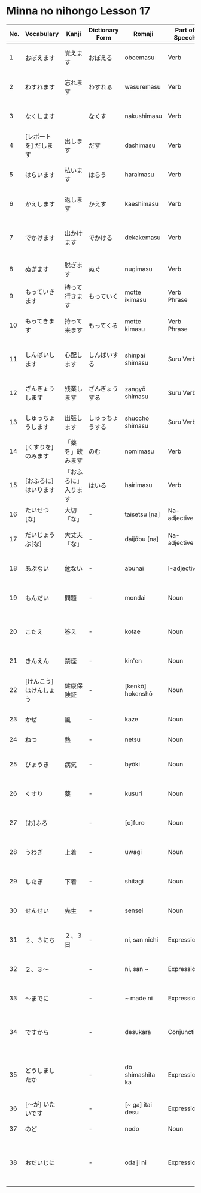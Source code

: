 # Minna no nihongo Lesson 17

| No. | Vocabulary              | Kanji                | Dictionary Form  | Romaji           | Part of Speech | Meaning                   | Example                            |
| --- | ----------------------- | -------------------- | ---------------- | ---------------- | -------------- | ------------------------- | ---------------------------------- |
| 1   | おぼえます              | 覚えます             | おぼえる         | oboemasu         | Verb           | remember                  | 新しい言葉を覚えました。           |
| 2   | わすれます              | 忘れます             | わすれる         | wasuremasu       | Verb           | forget                    | 宿題を忘れました。                 |
| 3   | なくします              |                      | なくす           | nakushimasu      | Verb           | lose                      | カギをなくしました。               |
| 4   | [レポートを] だします   | 出します             | だす             | dashimasu        | Verb           | submit (a report)         | レポートを出しました。             |
| 5   | はらいます              | 払います             | はらう           | haraimasu        | Verb           | pay                       | レストランで払いました。           |
| 6   | かえします              | 返します             | かえす           | kaeshimasu       | Verb           | return                    | 本を図書館に返します。             |
| 7   | でかけます              | 出かけます           | でかける         | dekakemasu       | Verb           | go out                    | 友達と買い物に出かけます。         |
| 8   | ぬぎます                | 脱ぎます             | ぬぐ             | nugimasu         | Verb           | take off (clothes, shoes) | 靴を脱ぎます。                     |
| 9   | もっていきます          | 持って行きます       | もっていく       | motte ikimasu    | Verb Phrase    | take (something)          | お弁当を持っていきます。           |
| 10  | もってきます            | 持って来ます         | もってくる       | motte kimasu     | Verb Phrase    | bring                     | ノートを持ってきました。           |
| 11  | しんぱいします          | 心配します           | しんぱいする     | shinpai shimasu  | Suru Verb      | worry                     | 彼女のことを心配しています。       |
| 12  | ざんぎょうします        | 残業します           | ざんぎょうする   | zangyō shimasu   | Suru Verb      | work overtime             | 昨日残業しました。                 |
| 13  | しゅっちょうします      | 出張します           | しゅっちょうする | shucchō shimasu  | Suru Verb      | go on a business trip     | 来週大阪に出張します。             |
| 14  | [くすりを] のみます     | 「薬を」飲みます     | のむ             | nomimasu         | Verb           | take medicine             | 毎朝薬を飲みます。                 |
| 15  | [おふろに] はいります   | 「おふろに」入ります | はいる           | hairimasu        | Verb           | take a bath               | 毎晩お風呂に入ります。             |
| 16  | たいせつ[な]            | 大切「な」           | -                | taisetsu [na]    | Na-adjective   | important                 | 家族は大切です。                   |
| 17  | だいじょうぶ[な]        | 大丈夫「な」         | -                | daijōbu [na]     | Na-adjective   | all right, okay           | 明日は大丈夫です。                 |
| 18  | あぶない                | 危ない               | -                | abunai           | I-adjective    | dangerous                 | その道はあぶないです。             |
| 19  | もんだい                | 問題                 | -                | mondai           | Noun           | problem                   | 数学の問題が難しいです。           |
| 20  | こたえ                  | 答え                 | -                | kotae            | Noun           | answer                    | この問題の答えは何ですか。         |
| 21  | きんえん                | 禁煙                 | -                | kin'en           | Noun           | no smoking                | ここは禁煙です。                   |
| 22  | [けんこう] ほけんしょう | 健康保険証           | -                | [kenkō] hokenshō | Noun           | health insurance card     | 病院で健康保険証を見せました。     |
| 23  | かぜ                    | 風                   | -                | kaze             | Noun           | cold (illness)            | 風をひきました。                   |
| 24  | ねつ                    | 熱                   | -                | netsu            | Noun           | fever                     | 熱があります。                     |
| 25  | びょうき                | 病気                 | -                | byōki            | Noun           | sickness, disease         | 病気で学校を休みました。           |
| 26  | くすり                  | 薬                   | -                | kusuri           | Noun           | medicine                  | この薬は効きます。                 |
| 27  | [お]ふろ                |                      | -                | [o]furo          | Noun           | bath                      | お風呂に入りました。               |
| 28  | うわぎ                  | 上着                 | -                | uwagi            | Noun           | jacket, coat              | 上着を着ています。                 |
| 29  | したぎ                  | 下着                 | -                | shitagi          | Noun           | underwear                 | 下着を洗いました。                 |
| 30  | せんせい                | 先生                 | -                | sensei           | Noun           | doctor                    | 先生に相談しました。               |
| 31  | ２、３にち              | ２、３日             | -                | ni, san nichi    | Expression     | a few days                | ２、３日お待ちください。           |
| 32  | ２、３～                |                      | -                | ni, san ~        | Expression     | a few ~                   | ２、３回試しました。               |
| 33  | ～までに                |                      | -                | ~ made ni        | Expression     | by ~ (time)               | 明日までに終わらせます。           |
| 34  | ですから                |                      | -                | desukara         | Conjunction    | so, therefore             | 雨です。ですから行きません。       |
| 35  | どうしましたか          |                      | -                | dō shimashita ka | Expression     | What's wrong?             | どうしましたか。具合が悪いですか。 |
| 36  | [～が] いたいです       |                      | -                | [~ ga] itai desu | Expression     | ~ hurts                   | 頭が痛いです。                     |
| 37  | のど                    |                      | -                | nodo             | Noun           | throat                    | のどが痛いです。                   |
| 38  | おだいじに              |                      | -                | odaiji ni        | Expression     | Get well soon             | お大事に。早く良くなってください。 |
